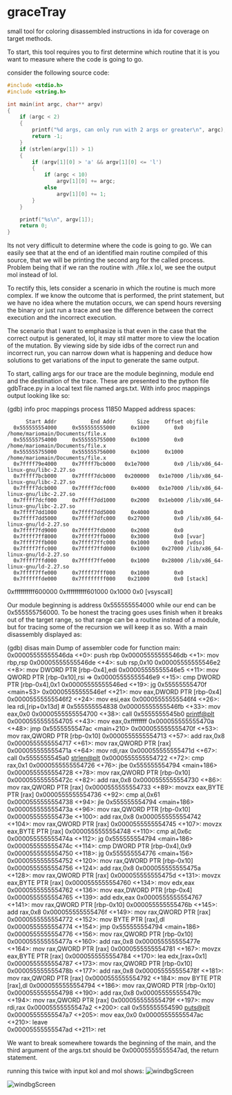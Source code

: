 # graceTray
small tool for coloring disassembled instructions in ida for coverage on target methods.

To start, this tool requires you to first determine which routine that it is you want to measure where the code is going to go.

consider the following source code:
```c
#include <stdio.h>
#include <string.h>

int main(int argc, char** argv)
{
    if (argc < 2)
    {
        printf("%d args, can only run with 2 args or greater\n", argc);
        return -1;
    }
    if (strlen(argv[1]) > 1)
    {
        if (argv[1][0] > 'a' && argv[1][0] <= 'l')
        {
            if (argc < 10)
                argv[1][0] += argc;
            else
                argv[1][0] += 1;
        }
    }

    printf("%s\n", argv[1]);
    return 0;
}
```
Its not very difficult to determine where the code is going to go. We can easily see that at the end of an identified main routine compiled of this source, that we will be printing the second arg for the called process. Problem being that if we ran the routine with ./file.x lol, we see the output mol instead of lol.

To rectify this, lets consider a scenario in which the routine is much more complex. If we know the outcome that is performed, the print statement, but we have no idea where the mutation occurs, we can spend hours reversing the binary or just run a trace and see the difference between the correct execution and the incorrect execution.

The scenario that I want to emphasize is that even in the case that the correct output is generated, lol, it may stil matter more to view the location of the mutation. By viewing side by side idbs of the correct run and incorrect run, you can narrow down what is happening and deduce how solutions to get variations of the input to generate the same output.

To start, calling args for our trace are the module beginning, module end and the destination of the trace. These are presented to the python file gdbTrace.py in a local text file named args.txt. With info proc mappings output looking like so:

(gdb) info proc mappings
process 11850
Mapped address spaces:

          Start Addr           End Addr       Size     Offset objfile
      0x555555554000     0x555555555000     0x1000        0x0 /home/mariomain/Documents/file.x
      0x555555754000     0x555555755000     0x1000        0x0 /home/mariomain/Documents/file.x
      0x555555755000     0x555555756000     0x1000     0x1000 /home/mariomain/Documents/file.x
      0x7ffff79e4000     0x7ffff7bcb000   0x1e7000        0x0 /lib/x86_64-linux-gnu/libc-2.27.so
      0x7ffff7bcb000     0x7ffff7dcb000   0x200000   0x1e7000 /lib/x86_64-linux-gnu/libc-2.27.so
      0x7ffff7dcb000     0x7ffff7dcf000     0x4000   0x1e7000 /lib/x86_64-linux-gnu/libc-2.27.so
      0x7ffff7dcf000     0x7ffff7dd1000     0x2000   0x1eb000 /lib/x86_64-linux-gnu/libc-2.27.so
      0x7ffff7dd1000     0x7ffff7dd5000     0x4000        0x0 
      0x7ffff7dd5000     0x7ffff7dfc000    0x27000        0x0 /lib/x86_64-linux-gnu/ld-2.27.so
      0x7ffff7fd9000     0x7ffff7fdb000     0x2000        0x0 
      0x7ffff7ff8000     0x7ffff7ffb000     0x3000        0x0 [vvar]
      0x7ffff7ffb000     0x7ffff7ffc000     0x1000        0x0 [vdso]
      0x7ffff7ffc000     0x7ffff7ffd000     0x1000    0x27000 /lib/x86_64-linux-gnu/ld-2.27.so
      0x7ffff7ffd000     0x7ffff7ffe000     0x1000    0x28000 /lib/x86_64-linux-gnu/ld-2.27.so
      0x7ffff7ffe000     0x7ffff7fff000     0x1000        0x0 
      0x7ffffffde000     0x7ffffffff000    0x21000        0x0 [stack]
  0xffffffffff600000 0xffffffffff601000     0x1000        0x0 [vsyscall]

Our module beginning is address 0x555555554000 while our end can be 0x555555756000. To be honest the tracing goes uses finish when it breaks out of the target range, so that range can be a routine instead of a module, but for tracing some of the recursion we will keep it as so. With a main disassembly displayed as:

(gdb) disas main
Dump of assembler code for function main:
   0x00005555555546da <+0>:	push   rbp
   0x00005555555546db <+1>:	mov    rbp,rsp
   0x00005555555546de <+4>:	sub    rsp,0x10
   0x00005555555546e2 <+8>:	mov    DWORD PTR [rbp-0x4],edi
   0x00005555555546e5 <+11>:	mov    QWORD PTR [rbp-0x10],rsi
=> 0x00005555555546e9 <+15>:	cmp    DWORD PTR [rbp-0x4],0x1
   0x00005555555546ed <+19>:	jg     0x55555555470f <main+53>
   0x00005555555546ef <+21>:	mov    eax,DWORD PTR [rbp-0x4]
   0x00005555555546f2 <+24>:	mov    esi,eax
   0x00005555555546f4 <+26>:	lea    rdi,[rip+0x13d]        # 0x555555554838
   0x00005555555546fb <+33>:	mov    eax,0x0
   0x0000555555554700 <+38>:	call   0x5555555545b0 <printf@plt>
   0x0000555555554705 <+43>:	mov    eax,0xffffffff
   0x000055555555470a <+48>:	jmp    0x5555555547ac <main+210>
   0x000055555555470f <+53>:	mov    rax,QWORD PTR [rbp-0x10]
   0x0000555555554713 <+57>:	add    rax,0x8
   0x0000555555554717 <+61>:	mov    rax,QWORD PTR [rax]
   0x000055555555471a <+64>:	mov    rdi,rax
   0x000055555555471d <+67>:	call   0x5555555545a0 <strlen@plt>
   0x0000555555554722 <+72>:	cmp    rax,0x1
   0x0000555555554726 <+76>:	jbe    0x555555554794 <main+186>
   0x0000555555554728 <+78>:	mov    rax,QWORD PTR [rbp-0x10]
   0x000055555555472c <+82>:	add    rax,0x8
   0x0000555555554730 <+86>:	mov    rax,QWORD PTR [rax]
   0x0000555555554733 <+89>:	movzx  eax,BYTE PTR [rax]
   0x0000555555554736 <+92>:	cmp    al,0x61
   0x0000555555554738 <+94>:	jle    0x555555554794 <main+186>
   0x000055555555473a <+96>:	mov    rax,QWORD PTR [rbp-0x10]
   0x000055555555473e <+100>:	add    rax,0x8
   0x0000555555554742 <+104>:	mov    rax,QWORD PTR [rax]
   0x0000555555554745 <+107>:	movzx  eax,BYTE PTR [rax]
   0x0000555555554748 <+110>:	cmp    al,0x6c
   0x000055555555474a <+112>:	jg     0x555555554794 <main+186>
   0x000055555555474c <+114>:	cmp    DWORD PTR [rbp-0x4],0x9
   0x0000555555554750 <+118>:	jg     0x555555554776 <main+156>
   0x0000555555554752 <+120>:	mov    rax,QWORD PTR [rbp-0x10]
   0x0000555555554756 <+124>:	add    rax,0x8
   0x000055555555475a <+128>:	mov    rax,QWORD PTR [rax]
   0x000055555555475d <+131>:	movzx  eax,BYTE PTR [rax]
   0x0000555555554760 <+134>:	mov    edx,eax
   0x0000555555554762 <+136>:	mov    eax,DWORD PTR [rbp-0x4]
   0x0000555555554765 <+139>:	add    edx,eax
   0x0000555555554767 <+141>:	mov    rax,QWORD PTR [rbp-0x10]
   0x000055555555476b <+145>:	add    rax,0x8
   0x000055555555476f <+149>:	mov    rax,QWORD PTR [rax]
   0x0000555555554772 <+152>:	mov    BYTE PTR [rax],dl
   0x0000555555554774 <+154>:	jmp    0x555555554794 <main+186>
   0x0000555555554776 <+156>:	mov    rax,QWORD PTR [rbp-0x10]
   0x000055555555477a <+160>:	add    rax,0x8
   0x000055555555477e <+164>:	mov    rax,QWORD PTR [rax]
   0x0000555555554781 <+167>:	movzx  eax,BYTE PTR [rax]
   0x0000555555554784 <+170>:	lea    edx,[rax+0x1]
   0x0000555555554787 <+173>:	mov    rax,QWORD PTR [rbp-0x10]
   0x000055555555478b <+177>:	add    rax,0x8
   0x000055555555478f <+181>:	mov    rax,QWORD PTR [rax]
   0x0000555555554792 <+184>:	mov    BYTE PTR [rax],dl
   0x0000555555554794 <+186>:	mov    rax,QWORD PTR [rbp-0x10]
   0x0000555555554798 <+190>:	add    rax,0x8
   0x000055555555479c <+194>:	mov    rax,QWORD PTR [rax]
   0x000055555555479f <+197>:	mov    rdi,rax
   0x00005555555547a2 <+200>:	call   0x555555554590 <puts@plt>
   0x00005555555547a7 <+205>:	mov    eax,0x0
   0x00005555555547ac <+210>:	leave  
   0x00005555555547ad <+211>:	ret    

We want to break somewhere towards the beginning of the main, and the third argument of the args.txt should be 0x00005555555547ad, the return statement.

running this twice with input kol and mol shows:
![windbgScreen](https://github.com/v1X3Q0/graceTray/blob/master/images/correct.png)

![windbgScreen](https://github.com/v1X3Q0/graceTray/blob/master/images/incorrect.png)

